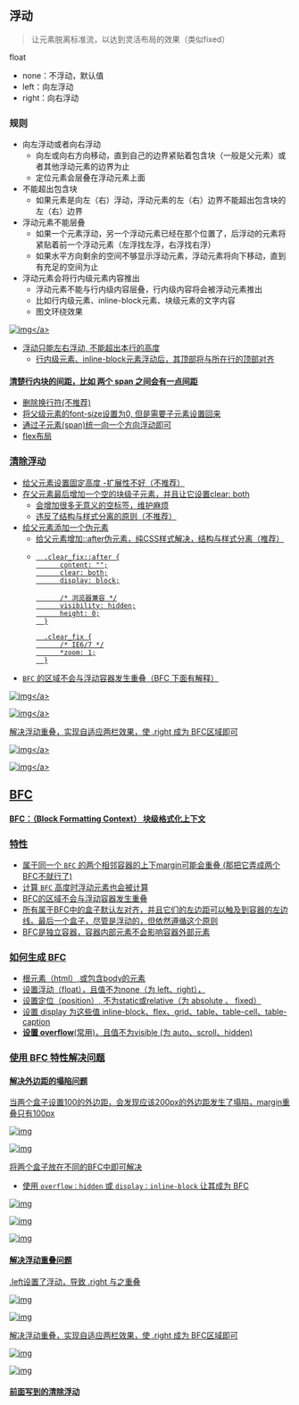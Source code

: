 ## 浮动
>让元素脱离标准流，以达到灵活布局的效果（类似fixed）

float
- none：不浮动，默认值
- left：向左浮动
- right：向右浮动

### 规则
- 向左浮动或者向右浮动
    - 向左或向右方向移动，直到自己的边界紧贴着包含块（一般是父元素）或者其他浮动元素的边界为止
    - 定位元素会层叠在浮动元素上面
- 不能超出包含块
    - 如果元素是向左（右）浮动，浮动元素的左（右）边界不能超出包含块的左（右）边界
- 浮动元素不能层叠
    - 如果一个元素浮动，另一个浮动元素已经在那个位置了，后浮动的元素将紧贴着前一个浮动元素（左浮找左浮，右浮找右浮）
    - 如果水平方向剩余的空间不够显示浮动元素，浮动元素将向下移动，直到有充足的空间为止
- 浮动元素会将行内级元素内容推出
    - 浮动元素不能与行内级内容层叠，行内级内容将会被浮动元素推出
    - 比如行内级元素、inline-block元素、块级元素的文字内容
    - 图文环绕效果

<a data-fancybox title="img" href="https://p9-juejin.byteimg.com/tos-cn-i-k3u1fbpfcp/a6625614ad3941a18a8e5b918479f040~tplv-k3u1fbpfcp-zoom-in-crop-mark:4536:0:0:0.awebp?">![img](https://p9-juejin.byteimg.com/tos-cn-i-k3u1fbpfcp/a6625614ad3941a18a8e5b918479f040~tplv-k3u1fbpfcp-zoom-in-crop-mark:4536:0:0:0.awebp?)</a>

- 浮动只能左右浮动, 不能超出本行的高度
    - 行内级元素、inline-block元素浮动后，其顶部将与所在行的顶部对齐

#### 清楚行内块的间距，比如 两个 span 之间会有一点间距
- 删除换行符(不推荐)
- 将父级元素的font-size设置为0, 但是需要子元素设置回来
- 通过子元素(span)统一向一个方向浮动即可
- flex布局 

### 清除浮动
- 给父元素设置固定高度
    -扩展性不好（不推荐）
- 在父元素最后增加一个空的块级子元素，并且让它设置clear: both
    - 会增加很多无意义的空标签，维护麻烦
    - 违反了结构与样式分离的原则（不推荐）
- 给父元素添加一个伪元素 
    - 给父元素增加::after伪元素，纯CSS样式解决，结构与样式分离（推荐）
    - ```
        .clear_fix::after {
            content: "";
            clear: both;
            display: block;

            /* 浏览器兼容 */
            visibility: hidden;
            height: 0;
        }

        .clear_fix {
            /* IE6/7 */
            *zoom: 1;
        }
      ```
- `BFC` 的区域不会与浮动容器发生重叠（BFC 下面有解释）

<a data-fancybox title="img" href="https://p1-juejin.byteimg.com/tos-cn-i-k3u1fbpfcp/865dcb03ee6748109c552cae7e72c8e5~tplv-k3u1fbpfcp-zoom-in-crop-mark:4536:0:0:0.awebp?">![img](https://p1-juejin.byteimg.com/tos-cn-i-k3u1fbpfcp/865dcb03ee6748109c552cae7e72c8e5~tplv-k3u1fbpfcp-zoom-in-crop-mark:4536:0:0:0.awebp?)</a>

<a data-fancybox title="img" href="https://p9-juejin.byteimg.com/tos-cn-i-k3u1fbpfcp/f0e77ef7ec584fc9989aad9aaef70047~tplv-k3u1fbpfcp-zoom-in-crop-mark:4536:0:0:0.awebp?">![img](https://p9-juejin.byteimg.com/tos-cn-i-k3u1fbpfcp/f0e77ef7ec584fc9989aad9aaef70047~tplv-k3u1fbpfcp-zoom-in-crop-mark:4536:0:0:0.awebp?)</a>

解决浮动重叠，实现自适应两栏效果，使 .right 成为 BFC区域即可

<a data-fancybox title="img" href="https://p1-juejin.byteimg.com/tos-cn-i-k3u1fbpfcp/3dadad93b69244598a508861846928aa~tplv-k3u1fbpfcp-zoom-in-crop-mark:4536:0:0:0.awebp?">![img](https://p1-juejin.byteimg.com/tos-cn-i-k3u1fbpfcp/3dadad93b69244598a508861846928aa~tplv-k3u1fbpfcp-zoom-in-crop-mark:4536:0:0:0.awebp?)</a>

<a data-fancybox title="img" href="https://p1-juejin.byteimg.com/tos-cn-i-k3u1fbpfcp/97dda03cceba4631b10b230346054cae~tplv-k3u1fbpfcp-zoom-in-crop-mark:4536:0:0:0.awebp?">![img](https://p1-juejin.byteimg.com/tos-cn-i-k3u1fbpfcp/97dda03cceba4631b10b230346054cae~tplv-k3u1fbpfcp-zoom-in-crop-mark:4536:0:0:0.awebp?)</a>

## BFC
#### BFC：（Block Formatting Context） 块级格式化上下文

### 特性
- 属于同一个 `BFC` 的两个相邻容器的上下margin可能会重叠 (那把它弄成两个BFC不就行了)
- 计算 `BFC` 高度时浮动元素也会被计算
- BFC的区域不会与浮动容器发生重叠
- 所有属于BFC中的盒子默认左对齐，并且它们的左边距可以触及到容器的左边线。最后一个盒子，尽管是浮动的，但依然遵循这个原则
- BFC是独立容器，容器内部元素不会影响容器外部元素

### 如何生成 BFC
- 根元素（html）,或包含body的元素
- 设置浮动（float），且值不为none（为 left、right），
- 设置定位（position）, 不为static或relative（为 absolute 、 fixed）
- 设置 display 为这些值 inline-block、flex、grid、table、table-cell、table-caption
- **设置 overflow**(常用)，且值不为visible (为 auto、scroll、hidden)

### 使用 BFC 特性解决问题
#### 解决外边距的塌陷问题
当两个盒子设置100的外边距，会发现应该200px的外边距发生了塌陷，margin重叠只有100px

![img](https://p1-juejin.byteimg.com/tos-cn-i-k3u1fbpfcp/1446cbe47e9d41409d37d51b127c5be8~tplv-k3u1fbpfcp-zoom-in-crop-mark:4536:0:0:0.awebp?)

![img](https://p6-juejin.byteimg.com/tos-cn-i-k3u1fbpfcp/655c9ca5369e47d99956d066ef691fc4~tplv-k3u1fbpfcp-zoom-in-crop-mark:4536:0:0:0.awebp?)

将两个盒子放在不同的BFC中即可解决
- 使用 `overflow：hidden` 或 `display：inline-block` 让其成为 BFC

![img](https://p3-juejin.byteimg.com/tos-cn-i-k3u1fbpfcp/5ba7af999bbc42ff9893c02ebc8946fd~tplv-k3u1fbpfcp-zoom-in-crop-mark:4536:0:0:0.awebp?)

![img](https://p1-juejin.byteimg.com/tos-cn-i-k3u1fbpfcp/8a1839d8ee4a4069b2c8575c56407d94~tplv-k3u1fbpfcp-zoom-in-crop-mark:4536:0:0:0.awebp?)

![img](https://p1-juejin.byteimg.com/tos-cn-i-k3u1fbpfcp/b8d047f6c7a34caebb4166d5f7693469~tplv-k3u1fbpfcp-zoom-in-crop-mark:4536:0:0:0.awebp?)
#### 解决浮动重叠问题
.left设置了浮动，导致 .right 与之重叠

![img](https://p1-juejin.byteimg.com/tos-cn-i-k3u1fbpfcp/865dcb03ee6748109c552cae7e72c8e5~tplv-k3u1fbpfcp-zoom-in-crop-mark:4536:0:0:0.awebp?)

![img](https://p9-juejin.byteimg.com/tos-cn-i-k3u1fbpfcp/f0e77ef7ec584fc9989aad9aaef70047~tplv-k3u1fbpfcp-zoom-in-crop-mark:4536:0:0:0.awebp?)

解决浮动重叠，实现自适应两栏效果，使 .right 成为 BFC区域即可

![img](https://p1-juejin.byteimg.com/tos-cn-i-k3u1fbpfcp/3dadad93b69244598a508861846928aa~tplv-k3u1fbpfcp-zoom-in-crop-mark:4536:0:0:0.awebp?)

![img](https://p1-juejin.byteimg.com/tos-cn-i-k3u1fbpfcp/97dda03cceba4631b10b230346054cae~tplv-k3u1fbpfcp-zoom-in-crop-mark:4536:0:0:0.awebp?)

#### 前面写到的清除浮动